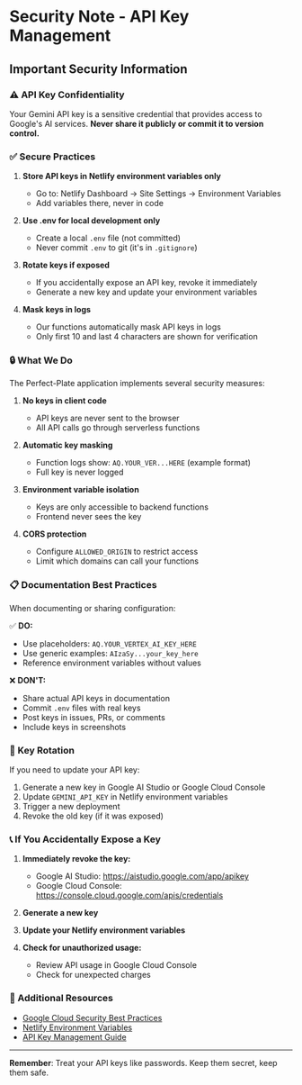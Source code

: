 # Security Note - API Key Management

## Important Security Information

### ⚠️ API Key Confidentiality

Your Gemini API key is a sensitive credential that provides access to Google's AI services. **Never share it publicly or commit it to version control.**

### ✅ Secure Practices

1. **Store API keys in Netlify environment variables only**
   - Go to: Netlify Dashboard → Site Settings → Environment Variables
   - Add variables there, never in code

2. **Use .env for local development only**
   - Create a local `.env` file (not committed)
   - Never commit `.env` to git (it's in `.gitignore`)

3. **Rotate keys if exposed**
   - If you accidentally expose an API key, revoke it immediately
   - Generate a new key and update your environment variables

4. **Mask keys in logs**
   - Our functions automatically mask API keys in logs
   - Only first 10 and last 4 characters are shown for verification

### 🔒 What We Do

The Perfect-Plate application implements several security measures:

1. **No keys in client code**
   - API keys are never sent to the browser
   - All API calls go through serverless functions

2. **Automatic key masking**
   - Function logs show: `AQ.YOUR_VER...HERE` (example format)
   - Full key is never logged

3. **Environment variable isolation**
   - Keys are only accessible to backend functions
   - Frontend never sees the key

4. **CORS protection**
   - Configure `ALLOWED_ORIGIN` to restrict access
   - Limit which domains can call your functions

### 📋 Documentation Best Practices

When documenting or sharing configuration:

✅ **DO:**
- Use placeholders: `AQ.YOUR_VERTEX_AI_KEY_HERE`
- Use generic examples: `AIzaSy...your_key_here`
- Reference environment variables without values

❌ **DON'T:**
- Share actual API keys in documentation
- Commit `.env` files with real keys
- Post keys in issues, PRs, or comments
- Include keys in screenshots

### 🔄 Key Rotation

If you need to update your API key:

1. Generate a new key in Google AI Studio or Google Cloud Console
2. Update `GEMINI_API_KEY` in Netlify environment variables
3. Trigger a new deployment
4. Revoke the old key (if it was exposed)

### 📞 If You Accidentally Expose a Key

1. **Immediately revoke the key:**
   - Google AI Studio: https://aistudio.google.com/app/apikey
   - Google Cloud Console: https://console.cloud.google.com/apis/credentials

2. **Generate a new key**

3. **Update your Netlify environment variables**

4. **Check for unauthorized usage:**
   - Review API usage in Google Cloud Console
   - Check for unexpected charges

### 🔗 Additional Resources

- [Google Cloud Security Best Practices](https://cloud.google.com/security/best-practices)
- [Netlify Environment Variables](https://docs.netlify.com/configure-builds/environment-variables/)
- [API Key Management Guide](https://cloud.google.com/docs/authentication/api-keys)

---

**Remember**: Treat your API keys like passwords. Keep them secret, keep them safe.
